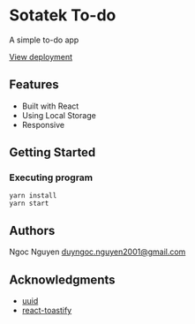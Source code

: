 # Sotatek To-do

A simple to-do app

[View deployment](https://sotatektodo.netlify.app)

## Features

- Built with React
- Using Local Storage
- Responsive

## Getting Started

### Executing program

```
yarn install
yarn start
```

## Authors

Ngoc Nguyen
duyngoc.nguyen2001@gmail.com

## Acknowledgments

- [uuid](https://www.npmjs.com/package/uuid)
- [react-toastify](https://github.com/fkhadra/react-toastify)
